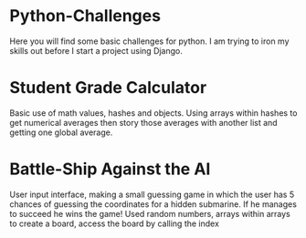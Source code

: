 Python-Challenges
=================
Here you will find some basic challenges for python. I am trying to iron my skills out before I start a project using Django.

Student Grade Calculator 
=================
Basic use of math values, hashes and objects. Using arrays within hashes to get numerical averages then story those averages with another list and getting one global average.

Battle-Ship Against the AI
=================
User input interface, making a small guessing game in which the user has 5 chances of guessing the coordinates for a hidden submarine. If he manages to succeed he wins the game! Used random numbers, arrays within arrays to create a board, access the board by calling the index